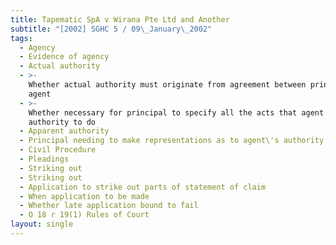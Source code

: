 ```yaml
---
title: Tapematic SpA v Wirana Pte Ltd and Another
subtitle: "[2002] SGHC 5 / 09\_January\_2002"
tags:
  - Agency
  - Evidence of agency
  - Actual authority
  - >-
    Whether actual authority must originate from agreement between principal and
    agent
  - >-
    Whether necessary for principal to specify all the acts that agent has
    authority to do
  - Apparent authority
  - Principal needing to make representations as to agent\'s authority
  - Civil Procedure
  - Pleadings
  - Striking out
  - Striking out
  - Application to strike out parts of statement of claim
  - When application to be made
  - Whether late application bound to fail
  - O 18 r 19(1) Rules of Court
layout: single
---
```


